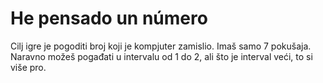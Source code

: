 # He pensado un número
Cilj igre je pogoditi broj koji je kompjuter zamislio. Imaš samo 7 pokušaja. Naravno možeš pogađati u intervalu od 1 do 2, ali što je interval veći, to si više pro.
